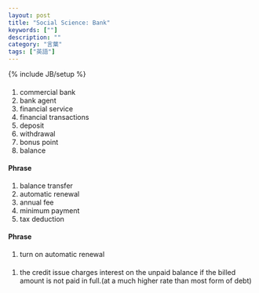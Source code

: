 ```yaml
---
layout: post
title: "Social Science: Bank"
keywords: [""]
description: ""
category: "言葉"
tags: ["英語"]
---
```

{% include JB/setup %}

####
1. commercial bank
2. bank agent
3. financial service
4. financial transactions
5. deposit
6. withdrawal
7. bonus point
8. balance

#### Phrase
1. balance transfer
2. automatic renewal
3. annual fee
4. minimum payment
5. tax deduction


#### Phrase
1. turn on automatic renewal


####
1. the credit issue charges interest on the unpaid balance if the billed amount
   is not paid in full.(at a much higher rate than most form of debt)



